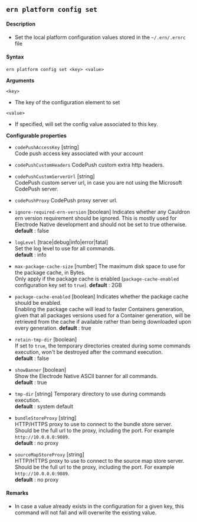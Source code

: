 ## `ern platform config set`

#### Description

* Set the local platform configuration values stored in the `~/.ern/.ernrc` file  

#### Syntax

`ern platform config set <key> <value>`

**Arguments**

`<key>`

* The key of the configuration element to set

`<value>`

* If specified, will set the config value associated to this key. 

**Configurable properties**

- `codePushAccessKey` [string]   
Code push access key associated with your account 

- `codePushCustomHeaders`
CodePush custom extra http headers.

- `codePushCustomServerUrl` [string]  
CodePush custom server url, in case you are not using the Microsoft CodePush server.  

- `codePushProxy`
CodePush proxy server url.

- `ignore-required-ern-version` [boolean]
Indicates whether any Cauldron ern version requirement should be ignored.
This is mostly used for Electrode Native development and should not be set to true otherwise.
**default** : false

- `logLevel` [trace|debug|info|error|fatal]  
Set the log level to use for all commands.  
**default** : info

- `max-package-cache-size` [number]
The maximum disk space to use for the package cache, in Bytes.  
Only apply if the package cache is enabled (`package-cache-enabled` configuration key set to `true`).
**default** : 2GB

- `package-cache-enabled` [boolean]
Indicates whether the package cache should be enabled.  
Enabling the package cache will lead to faster Containers generation, given that all packages versions used for a Container generation, will be retrieved from the cache if available rather than being downloaded upon every generation.
**default** : true  

- `retain-tmp-dir` [boolean]   
If set to `true`, the temporary directories created during some commands execution, won't be destroyed after the command execution.  
**default** : false

- `showBanner` [boolean]  
Show the Electrode Native ASCII banner for all commands.  
**default** : true

- `tmp-dir` [string]
Temporary directory to use during commands execution.  
**default** : system default

- `bundleStoreProxy` [string]  
HTTP/HTTPS proxy to use to connect to the bundle store server.  
Should be the full url to the proxy, including the port. For example `http://10.0.0.0:9089`.  
**default** : no proxy

- `sourceMapStoreProxy` [string]  
HTTP/HTTPS proxy to use to connect to the source map store server.  
Should be the full url to the proxy, including the port. For example `http://10.0.0.0:9089`.  
**default** : no proxy

#### Remarks
 
* In case a value already exists in the configuration for a given key, this command will not fail and will overwrite the existing value.

[Electrode Native bundle store server]: https://github.com/electrode-io/ern-bundle-store
